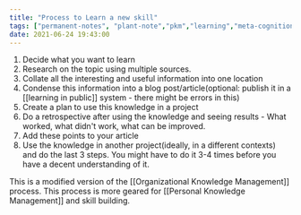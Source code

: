 ```yaml
---
title: "Process to Learn a new skill"
tags: ["permanent-notes", "plant-note","pkm","learning","meta-cognition","knowledge-management"]
date: 2021-06-24 19:43:00
---
```


1. Decide what you want to learn
1. Research on the topic using multiple sources.
1. Collate all the interesting and useful information into one location
1. Condense this information into a blog post/article(optional: publish it in a [[learning in public]] system - there might be errors in this)
1. Create a plan to use this knowledge in a project
1. Do a retrospective after using the knowledge and seeing results - What worked, what didn't work, what can be improved.
1. Add these points to your article
1. Use the knowledge in another project(ideally, in a different contexts) and do the last 3 steps. You might have to do it 3-4 times before you have a decent understanding of it.

This is a modified version of the [[Organizational Knowledge Management]] process. This process is more geared for [[Personal Knowledge Management]] and skill building.
